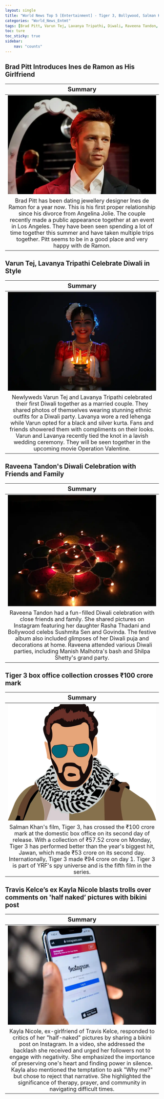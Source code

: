 ```yaml
---
layout: single
title: "World News Top 5 [Entertainment] - Tiger 3, Bollywood, Salman Khan"
categories: "World_News_Entmt"
tags: [Brad Pitt, Varun Tej, Lavanya Tripathi, Diwali, Raveena Tandon, Bollywood, Salman Khan, Tiger 3, Kayla Nicole, Travis Kelce]
toc: ture
toc_sticky: true
sidebar:
    nav: "counts"
---
```


<style>
table th:first-of-type {
    width: 100%;
    font-size: 20px;
}
table td:nth-of-type(1) {
    width: 100%;
    font-size: 18px;
}
</style>

## Brad Pitt Introduces Ines de Ramon as His Girlfriend

Summary | 
:---:|
![](/assets/images/2023-11-14-India_News_Entmt_231114_1-1.webp) |
Brad Pitt has been dating jewellery designer Ines de Ramon for a year now. This is his first proper relationship since his divorce from Angelina Jolie. The couple recently made a public appearance together at an event in Los Angeles. They have been seen spending a lot of time together this summer and have taken multiple trips together. Pitt seems to be in a good place and very happy with de Ramon. |

## Varun Tej, Lavanya Tripathi Celebrate Diwali in Style

Summary | 
:---:|
![](/assets/images/2023-11-14-India_News_Entmt_231114_1-2.webp) |
Newlyweds Varun Tej and Lavanya Tripathi celebrated their first Diwali together as a married couple. They shared photos of themselves wearing stunning ethnic outfits for a Diwali party. Lavanya wore a red lehenga while Varun opted for a black and silver kurta. Fans and friends showered them with compliments on their looks. Varun and Lavanya recently tied the knot in a lavish wedding ceremony. They will be seen together in the upcoming movie Operation Valentine. |

## Raveena Tandon's Diwali Celebration with Friends and Family

Summary | 
:---:|
![](/assets/images/2023-11-14-India_News_Entmt_231114_1-3.webp) |
Raveena Tandon had a fun-filled Diwali celebration with close friends and family. She shared pictures on Instagram featuring her daughter Rasha Thadani and Bollywood celebs Sushmita Sen and Govinda. The festive album also included glimpses of her Diwali puja and decorations at home. Raveena attended various Diwali parties, including Manish Malhotra's bash and Shilpa Shetty's grand party. |

## Tiger 3 box office collection crosses ₹100 crore mark

Summary | 
:---:|
![](/assets/images/2023-11-14-India_News_Entmt_231114_1-4.webp) |
Salman Khan's film, Tiger 3, has crossed the ₹100 crore mark at the domestic box office on its second day of release. With a collection of ₹57.52 crore on Monday, Tiger 3 has performed better than the year's biggest hit, Jawan, which made ₹53 crore on its second day. Internationally, Tiger 3 made ₹94 crore on day 1. Tiger 3 is part of YRF's spy universe and is the fifth film in the series. |

## Travis Kelce’s ex Kayla Nicole blasts trolls over comments on 'half naked’ pictures with bikini post

Summary | 
:---:|
![](/assets/images/2023-11-14-India_News_Entmt_231114_1-5.webp) |
Kayla Nicole, ex-girlfriend of Travis Kelce, responded to critics of her "half-naked" pictures by sharing a bikini post on Instagram. In a video, she addressed the backlash she received and urged her followers not to engage with negativity. She emphasized the importance of preserving one's heart and finding power in silence. Kayla also mentioned the temptation to ask "Why me?" but chose to reject that narrative. She highlighted the significance of therapy, prayer, and community in navigating difficult times. |